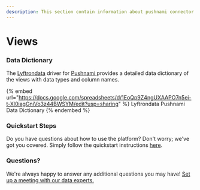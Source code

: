 ```yaml
---
description: This section contain information about pushnami connector views information
---
```


# Views

### Data Dictionary

The [Lyftrondata](https://www.lyftrondata.com/) driver for [Pushnami](https://www.lyftrondata.com/integration/Pushnami/)[ ](https://www.lyftrondata.com/integration/pushnami/)provides a detailed data dictionary of the views with data types and column names.

{% embed url="https://docs.google.com/spreadsheets/d/1EoQp9Z4ngUXAAPO7n5ei-t-Xl0iagGniVo3z44BWSYM/edit?usp=sharing" %}
Lyftrondata Pushnami Data Dictionary
{% endembed %}

### Quickstart Steps

Do you have questions about how to use the platform? Don't worry; we've got you covered. Simply follow the quickstart instructions [here](../../../../quickstart-steps.md).

### Questions? <a href="#questions" id="questions"></a>

We're always happy to answer any additional questions you may have! [Set up a meeting with our data experts.](https://www.lyftrondata.com/book-a-meeting/)


